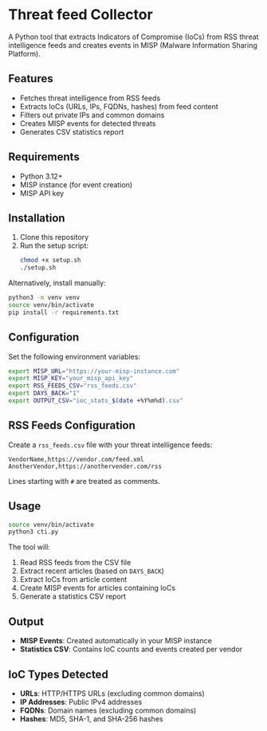 # Threat feed Collector

A Python tool that extracts Indicators of Compromise (IoCs) from RSS threat intelligence feeds and creates events in MISP (Malware Information Sharing Platform).

## Features

- Fetches threat intelligence from RSS feeds
- Extracts IoCs (URLs, IPs, FQDNs, hashes) from feed content
- Filters out private IPs and common domains
- Creates MISP events for detected threats
- Generates CSV statistics report

## Requirements

- Python 3.12+
- MISP instance (for event creation)
- MISP API key

## Installation

1. Clone this repository
2. Run the setup script:
   ```bash
   chmod +x setup.sh
   ./setup.sh
   ```

Alternatively, install manually:
```bash
python3 -m venv venv
source venv/bin/activate
pip install -r requirements.txt
```

## Configuration

Set the following environment variables:

```bash
export MISP_URL="https://your-misp-instance.com"
export MISP_KEY="your_misp_api_key"
export RSS_FEEDS_CSV="rss_feeds.csv"
export DAYS_BACK="1"
export OUTPUT_CSV="ioc_stats_$(date +%Y%m%d).csv"
```

## RSS Feeds Configuration

Create a `rss_feeds.csv` file with your threat intelligence feeds:

```csv
VendorName,https://vendor.com/feed.xml
AnotherVendor,https://anothervender.com/rss
```

Lines starting with `#` are treated as comments.

## Usage

```bash
source venv/bin/activate
python3 cti.py
```

The tool will:
1. Read RSS feeds from the CSV file
2. Extract recent articles (based on `DAYS_BACK`)
3. Extract IoCs from article content
4. Create MISP events for articles containing IoCs
5. Generate a statistics CSV report

## Output

- **MISP Events**: Created automatically in your MISP instance
- **Statistics CSV**: Contains IoC counts and events created per vendor

## IoC Types Detected

- **URLs**: HTTP/HTTPS URLs (excluding common domains)
- **IP Addresses**: Public IPv4 addresses
- **FQDNs**: Domain names (excluding common domains)
- **Hashes**: MD5, SHA-1, and SHA-256 hashes
